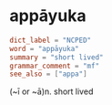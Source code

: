 # appāyuka

``` toml
dict_label = "NCPED"
word = "appāyuka"
summary = "short lived"
grammar_comment = "mf"
see_also = ["appa"]
```

(\~ī or \~ā)n. short lived

